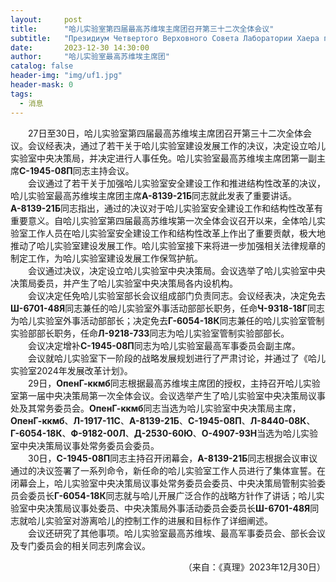 ```yaml
---
layout:     post
title:      "哈儿实验室第四届最高苏维埃主席团召开第三十二次全体会议"
subtitle:   "Президиум Четвертого Верховного Совета Лаборатории Хаера провел свое тридцать второе пленарное заседание"
date:       2023-12-30 14:30:00
author:     "哈儿实验室最高苏维埃主席团"
catalog: false
header-img: "img/uf1.jpg"
header-mask: 0
tags:
  - 消息
---
```


&emsp;&emsp;27日至30日，哈儿实验室第四届最高苏维埃主席团召开第三十二次全体会议。会议经表决，通过了若干关于哈儿实验室建设发展工作的决议，决定设立哈儿实验室中央决策局，并决定进行人事任免。哈儿实验室最高苏维埃主席团第一副主席**С-1945-08П**同志主持会议。  
&emsp;&emsp;会议通过了若干关于加强哈儿实验室安全建设工作和推进结构性改革的决议，哈儿实验室最高苏维埃主席团主席**А-8139-21Б**同志就此发表了重要讲话。**А-8139-21Б**同志指出，通过的决议对于哈儿实验室安全建设工作和结构性改革有重要意义。自哈儿实验室第四届最高苏维埃第一次全体会议召开以来，全体哈儿实验室工作人员在哈儿实验室安全建设工作和结构性改革上作出了重要贡献，极大地推动了哈儿实验室建设发展工作。哈儿实验室接下来将进一步加强相关法律规章的制定工作，为哈儿实验室建设发展工作保驾护航。  
&emsp;&emsp;会议通过决议，决定设立哈儿实验室中央决策局。会议选举了哈儿实验室中央决策局委员，并产生了哈儿实验室中央决策局各内设机构。  
&emsp;&emsp;会议决定任免哈儿实验室部长会议组成部门负责同志。会议经表决，决定免去**Ш-6701-48Я**同志兼任的哈儿实验室外事活动部部长职务，任命**Ч-9318-18Г**同志为哈儿实验室外事活动部部长；决定免去**Г-6054-18К**同志兼任的哈儿实验室管制实验部部长职务，任命**Л-9218-73З**同志为哈儿实验室管制实验部部长。  
&emsp;&emsp;会议决定增补**С-1945-08П**同志为哈儿实验室最高军事委员会副主席。  
&emsp;&emsp;会议就哈儿实验室下一阶段的战略发展规划进行了严肃讨论，并通过了《哈儿实验室2024年发展改革计划》。  
&emsp;&emsp;29日，**ОпенГ-ккмб**同志根据最高苏维埃主席团的授权，主持召开哈儿实验室第一届中央决策局第一次全体会议。会议选举产生了哈儿实验室中央决策局议事处及其常务委员会。**ОпенГ-ккмб**同志当选为哈儿实验室中央决策局主席，**ОпенГ-ккмб**、**Л-1917-11С**、**А-8139-21Б**、**С-1945-08П**、**Л-8440-08К**、**Г-6054-18К**、**Ф-9182-00Л**、**Д-2530-60Ю**、**О-4907-93Н**当选为哈儿实验室中央决策局议事处常务委员会委员。  
&emsp;&emsp;30日，**С-1945-08П**同志主持召开闭幕会，**А-8139-21Б**同志根据会议审议通过的决议签署了一系列命令，新任命的哈儿实验室工作人员进行了集体宣誓。在闭幕会上，哈儿实验室中央决策局议事处常务委员会委员、中央决策局管制实验委员会委员长**Г-6054-18К**同志就与哈儿开展广泛合作的战略方针作了讲话；哈儿实验室中央决策局议事处委员、中央决策局外事活动委员会委员长**Ш-6701-48Я**同志就哈儿实验室对游离哈儿的控制工作的进展和目标作了详细阐述。  
&emsp;&emsp;会议还研究了其他事项。哈儿实验室最高苏维埃、最高军事委员会、部长会议及专门委员会的相关同志列席会议。
<div style="text-align: right">（来自：《真理》2023年12月30日）</div>